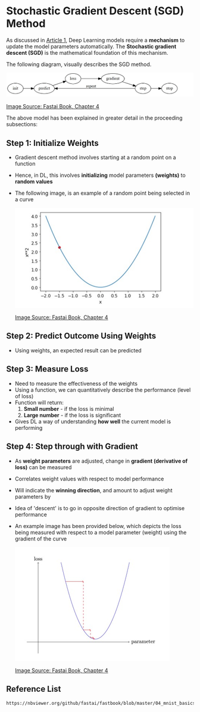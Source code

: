 # Stochastic Gradient Descent (SGD) Method

As discussed in [Article 1](Question1_Article_1_DL.md), Deep Learning models require a **mechanism** to update the model parameters automatically. The **Stochastic gradient descent (SGD)** is the mathematical foundation of this mechanism. 

The following diagram, visually describes the SGD method. 
<!---(Photo of diagram)-->
<img src="images/Steps_for_DL.jpg">

[Image Source: Fastai Book, Chapter 4](https://nbviewer.org/github/fastai/fastbook/blob/master/04_mnist_basics.ipynb)

The above model has been explained in greater detail in the proceeding subsections: 

## Step 1: Initialize Weights
- Gradient descent method involves starting at a random point on a function
- Hence, in DL, this involves **initializing** model parameters **(weights)** to **random values**
- The following image, is an example of a random point being selected in a curve

    <!--- RANDOM ALLOCATION IMAGE AS AN EXAMPLE--->
    <img src="images/step1_sgd.jpg">

    [Image Source: Fastai Book, Chapter 4](https://nbviewer.org/github/fastai/fastbook/blob/master/04_mnist_basics.ipynb)


## Step 2: Predict Outcome Using Weights
- Using weights, an expected result can be predicted


## Step 3: Measure Loss
- Need to measure the effectiveness of the weights
- Using a function, we can quantitatively describe the performance (level of loss)
- Function will return:
    1. **Small number** - if the loss is minimal
    2. **Large number** - if the loss is significant
- Gives DL a way of understanding **how well** the current model is performing

## Step 4: Step through with Gradient
- As **weight parameters** are adjusted, change in **gradient (derivative of loss)** can be measured 
- Correlates weight values with respect to model performance 
- Will indicate the **winning direction**, and amount to adjust weight parameters by
- Idea of 'descent' is to go in opposite direction of gradient to optimise performance

- An example image has been provided below, which depicts the loss being measured with respect to a model parameter (weight) using the gradient of the curve

    <!--- RANDOM ALLOCATION IMAGE AS AN EXAMPLE--->
    <img src="images/step3_sgd.jpg">

    [Image Source: Fastai Book, Chapter 4](https://nbviewer.org/github/fastai/fastbook/blob/master/04_mnist_basics.ipynb)


## Reference List

    https://nbviewer.org/github/fastai/fastbook/blob/master/04_mnist_basics.ipynb

    


